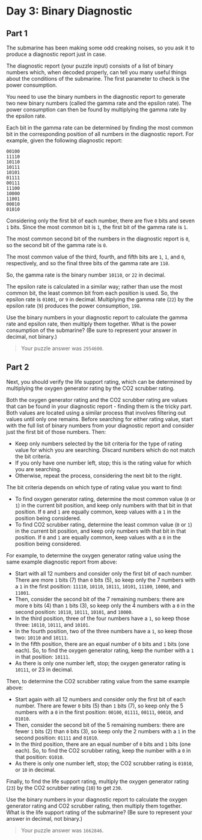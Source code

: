 # Day 3: Binary Diagnostic

## Part 1

The submarine has been making some odd creaking noises, so you ask it to produce a diagnostic report just in case.

The diagnostic report (your puzzle input) consists of a list of binary numbers which, when decoded properly, can tell you many useful things about the conditions of the submarine. The first parameter to check is the power consumption.

You need to use the binary numbers in the diagnostic report to generate two new binary numbers (called the gamma rate and the epsilon rate). The power consumption can then be found by multiplying the gamma rate by the epsilon rate.

Each bit in the gamma rate can be determined by finding the most common bit in the corresponding position of all numbers in the diagnostic report. For example, given the following diagnostic report:

```
00100
11110
10110
10111
10101
01111
00111
11100
10000
11001
00010
01010
```

Considering only the first bit of each number, there are five `0` bits and seven `1` bits. Since the most common bit is `1`, the first bit of the gamma rate is `1`.

The most common second bit of the numbers in the diagnostic report is `0`, so the second bit of the gamma rate is `0`.

The most common value of the third, fourth, and fifth bits are `1`, `1`, and `0`, respectively, and so the final three bits of the gamma rate are `110`.

So, the gamma rate is the binary number `10110`, or `22` in decimal.

The epsilon rate is calculated in a similar way; rather than use the most common bit, the least common bit from each position is used. So, the epsilon rate is `01001`, or `9` in decimal. Multiplying the gamma rate (`22`) by the epsilon rate (`9`) produces the power consumption, `198`.

Use the binary numbers in your diagnostic report to calculate the gamma rate and epsilon rate, then multiply them together. What is the power consumption of the submarine? (Be sure to represent your answer in decimal, not binary.)

> Your puzzle answer was `2954600`.

## Part 2

Next, you should verify the life support rating, which can be determined by multiplying the oxygen generator rating by the CO2 scrubber rating.

Both the oxygen generator rating and the CO2 scrubber rating are values that can be found in your diagnostic report - finding them is the tricky part. Both values are located using a similar process that involves filtering out values until only one remains. Before searching for either rating value, start with the full list of binary numbers from your diagnostic report and consider just the first bit of those numbers. Then:

- Keep only numbers selected by the bit criteria for the type of rating value for which you are searching. Discard numbers which do not match the bit criteria.
- If you only have one number left, stop; this is the rating value for which you are searching.
- Otherwise, repeat the process, considering the next bit to the right.

The bit criteria depends on which type of rating value you want to find:

- To find oxygen generator rating, determine the most common value (`0` or `1`) in the current bit position, and keep only numbers with that bit in that position. If `0` and `1` are equally common, keep values with a `1` in the position being considered.
- To find CO2 scrubber rating, determine the least common value (`0` or `1`) in the current bit position, and keep only numbers with that bit in that position. If `0` and `1` are equally common, keep values with a `0` in the position being considered.

For example, to determine the oxygen generator rating value using the same example diagnostic report from above:

- Start with all 12 numbers and consider only the first bit of each number. There are more `1` bits (7) than `0` bits (5), so keep only the 7 numbers with a `1` in the first position: `11110`, `10110`, `10111`, `10101`, `11100`, `10000`, and `11001`.
- Then, consider the second bit of the 7 remaining numbers: there are more `0` bits (4) than `1` bits (3), so keep only the 4 numbers with a `0` in the second position: `10110`, `10111`, `10101`, and `10000`.
- In the third position, three of the four numbers have a `1`, so keep those three: `10110`, `10111`, and `10101`.
- In the fourth position, two of the three numbers have a `1`, so keep those two: `10110` and `10111`.
- In the fifth position, there are an equal number of `0` bits and `1` bits (one each). So, to find the oxygen generator rating, keep the number with a `1` in that position: `10111`.
- As there is only one number left, stop; the oxygen generator rating is `10111`, or 23 in decimal.

Then, to determine the CO2 scrubber rating value from the same example above:

- Start again with all 12 numbers and consider only the first bit of each number. There are fewer `0` bits (5) than `1` bits (7), so keep only the 5 numbers with a `0` in the first position: `00100`, `01111`, `00111`, `00010`, and `01010`.
- Then, consider the second bit of the 5 remaining numbers: there are fewer `1` bits (2) than `0` bits (3), so keep only the 2 numbers with a `1` in the second position: `01111` and `01010`.
- In the third position, there are an equal number of `0` bits and `1` bits (one each). So, to find the CO2 scrubber rating, keep the number with a `0` in that position: `01010`.
- As there is only one number left, stop; the CO2 scrubber rating is `01010`, or `10` in decimal.

Finally, to find the life support rating, multiply the oxygen generator rating (`23`) by the CO2 scrubber rating (`10`) to get `230`.

Use the binary numbers in your diagnostic report to calculate the oxygen generator rating and CO2 scrubber rating, then multiply them together. What is the life support rating of the submarine? (Be sure to represent your answer in decimal, not binary.)

> Your puzzle answer was `1662846`.
